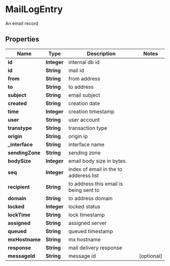 

# MailLogEntry

An email record

## Properties

| Name | Type | Description | Notes |
|------------ | ------------- | ------------- | -------------|
|**id** | **Integer** | internal db id |  |
|**id** | **String** | mail id |  |
|**from** | **String** | from address |  |
|**to** | **String** | to address |  |
|**subject** | **String** | email subject |  |
|**created** | **String** | creation date |  |
|**time** | **Integer** | creation timestamp |  |
|**user** | **String** | user account |  |
|**transtype** | **String** | transaction type |  |
|**origin** | **String** | origin ip |  |
|**_interface** | **String** | interface name |  |
|**sendingZone** | **String** | sending zone |  |
|**bodySize** | **Integer** | email body size in bytes |  |
|**seq** | **Integer** | index of email in the to adderess list |  |
|**recipient** | **String** | to address this email is being sent to |  |
|**domain** | **String** | to address domain |  |
|**locked** | **Integer** | locked status |  |
|**lockTime** | **String** | lock timestamp |  |
|**assigned** | **String** | assigned server |  |
|**queued** | **String** | queued timestamp |  |
|**mxHostname** | **String** | mx hostname |  |
|**response** | **String** | mail delivery response |  |
|**messageId** | **String** | message id |  [optional] |



